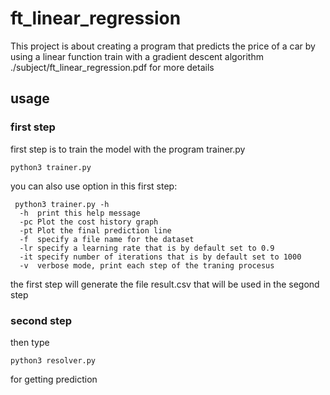 # ft_linear_regression
This project is about creating a program that predicts the price of a car by using a linear function train with a gradient descent algorithm
./subject/ft_linear_regression.pdf for more details
## usage

### first step
first step is to train the model with the program trainer.py
```
python3 trainer.py
```
you can also use option in this first step:
```
 python3 trainer.py -h
  -h  print this help message
  -pc Plot the cost history graph
  -pt Plot the final prediction line
  -f  specify a file name for the dataset
  -lr specify a learning rate that is by default set to 0.9
  -it specify number of iterations that is by default set to 1000
  -v  verbose mode, print each step of the traning procesus
```
the first step will generate the file result.csv that will be used in the segond step
### second step

then type
```
python3 resolver.py
```

for getting prediction
